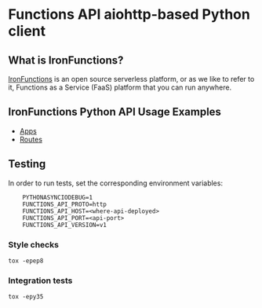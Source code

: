 # Functions API aiohttp-based Python client

## What is IronFunctions?
[IronFunctions](https://github.com/iron-io/functions) is an open source serverless platform, or as we like to refer to it,
Functions as a Service (FaaS) platform that you can run anywhere.

## IronFunctions Python API Usage Examples
* [Apps](examples/apps_api.py)
* [Routes](examples/routes_api.py)


## Testing
In order to run tests, set the corresponding environment variables:

        PYTHONASYNCIODEBUG=1
        FUNCTIONS_API_PROTO=http
        FUNCTIONS_API_HOST=<where-api-deployed>
        FUNCTIONS_API_PORT=<api-port>
        FUNCTIONS_API_VERSION=v1

### Style checks
    tox -epep8
    
### Integration tests
    tox -epy35
